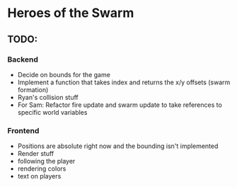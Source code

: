 # Heroes of the Swarm
## TODO:
### Backend
* Decide on bounds for the game
* Implement a function that takes index and returns the x/y offsets (swarm formation)
* Ryan's collision stuff
* For Sam: Refactor fire update and swarm update to take references to specific world variables
### Frontend
* Positions are absolute right now and the bounding isn't implemented
* Render stuff
* following the player
* rendering colors
* text on players
